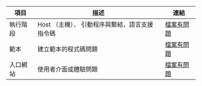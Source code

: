 項目 | 描述 | 連結
---------|-------|-----------
執行階段 | Host （主機）、 引動程序與繫結，語言支援指令碼  | [檔案有問題](https://github.com/Azure/azure-webjobs-sdk-script/issues)
範本 | 建立範本的程式碼問題 | [檔案有問題](https://github.com/Azure/azure-webjobs-sdk-templates/issues)
入口網站 | 使用者介面或體驗問題 | [檔案有問題](https://github.com/ProjectKudu/AzureFunctionsPortal/issues)